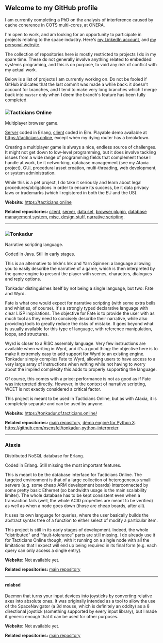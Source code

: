 ## Welcome to my GitHub profile
I am currently completing a PhD on the analysis of interference caused by cache coherence in COTS multi-cores, at ONERA.

I'm open to work, and am looking for an opportunity to participate in projects relating to the space industry. Here's [my LinkedIn account](https://www.linkedin.com/in/nathana%C3%ABl-sensfelder-24485b1a1/), and [my personal website](https://noot-noot.org).

The collection of repositories here is mostly restricted to projects I do in my spare time. These do not generally involve anything related to embedded systems programing, and this is on purpose, to void any risk of conflict with my actual work.

Below is a list of projects I am currently working on. Do not be fooled if GitHub indicates that the last commit was made a while back: it doesn't account for branches, and I tend to make very long branches which I merge back into `master` only when I deem the branch's feature has been fully completed.

### ![Tacticians Online](https://noot-noot.org/to-logo.svg)
Multiplayer browser game.

[Server](https://github.com/nsensfel/tacticians-server) coded in Erlang, [client](https://github.com/nsensfel/tacticians-client) coded in Elm. Playable demo available at https://tacticians.online, except when my dying router has a breakdown.

Creating a multiplayer game is always a nice, endless source of challenges. It might not get down to low-level programming, but it does involve tackling issues from a wide range of programming fields that complement those I handle at work, be it networking, database management (see my Ataxia project), GUI, procedural asset creation, multi-threading, web development, or system administration.

While this is a pet project, I do take it seriously and learn about legal procedures/obligations in order to ensure its success, be it data privacy laws or trademarks (which I registered in both the EU and the US).

**Website:** https://tacticians.online

**Related repositories:** [client](https://github.com/nsensfel/tacticians-client), [server](https://github.com/nsensfel/tacticians-client), [data set](https://github.com/nsensfel/tacticians-data), [browser plugin](https://github.com/nsensfel/tacticians-extension), [database management system](https://github.com/nsensfel/ataxia), [misc. design stuff](https://github.com/nsensfel/tacticians-design), [narrative scripting](https://github.com/nsensfel/tonkadur).

____
### ![Tonkadur](https://tonkadur.of.tacticians.online/images/tonkadur_logo_black_as_path.svg)
Narrative scripting language.

Coded in Java. Still in early stages.

This is an alternative to Inkle's Ink and Yarn Spinner: a language allowing you to easily describe the narrative of a game, which is then interpreted by the game engine to present the player with scenes, characters, dialogues and reply options.

Tonkadur distinguishes itself by not being a single language, but two: Fate and Wyrd.

Fate is what one would expect for narrative scripting (with some extra bells and whistles, of course). It's a strongly typed declarative language with clear LISP inspirations. The objective for Fate is to provide the user with as much tool as they need to concisely describe their narrative, while also providing tools to greatly reduce the risks of mistake. It goes beyond what is usually available for this type of language, with reference manipulation, loops, and structures.

Wyrd is closer to a RISC assembly language. Very few instructions are available when writing in Wyrd, and it's a good thing: the objective here is to make it extremely easy to add support for Wyrd to an existing engine. Tonkadur simply compiles Fate to Wyrd, allowing users to have access to a very large array of instructions when writing while not having to worry about the implied complexity this adds to properly supporting the language.

Of course, this comes with a price: performance is not as good as if Fate was interpreted directly. However, in the context of narrative scripting, WCET is not exactly considered a critical factor.

This project is meant to be used in Tacticians Online, but as with Ataxia, it is completely separate and can be used by anyone.

**Website:** https://tonkadur.of.tacticians.online/

**Related repositories:** [main repository](https://github.com/nsensfel/tonkadur), [demo engine for Python 3](https://github.com/nsensfel/tonkadur-python-interpreter).
https://github.com/nsensfel/tonkadur-python-interpreter

____
### Ataxia
Distributed NoSQL database for Erlang.

Coded in Erlang. Still missing the most important features.

This is meant to be the database interface for Tacticians Online. The targeted environment is that of a large collection of heterogeneous small servers (e.g. some cheap ARM development boards) interconnected by some pretty basic Ethernet (so bandwidth usage is the main scalability limiter). The whole database has to be kept consistent even when a transaction fails (well, the whole ACID properties are meant to be verified) as well as when a node goes down (those are cheap boards, after all).

It uses its own language for queries, where the user basically builds the abstract syntax tree of a function to either select of modify a particular item.

This project is still in its early stages of development. Indeed, the whole "distributed" and "fault-tolerance" parts are still missing. I do already use it for Tacticians Online though, with it running on a single node with all the limitations that I expect will end up being required in its final form (e.g. each query can only access a single entry).

**Website:** Not available yet.

**Related repositories:** [main repository](https://github.com/nsensfel/ataxia)

____
#### relabsd

Daemon that turns your input devices into joysticks by converting relative axes into absolute ones.
It was originally intended as a tool to allow the use of the SpaceNavigator (a 3d mouse, which is definitely an oddity) as a 6 directional joystick (something supported by every input library), but I made it generic enough that it can be used for other purposes.

**Website:** Not available yet.

**Related repositories:** [main repository](https://github.com/nsensfel/relabsd)
